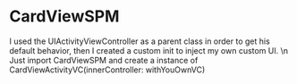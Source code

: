 # CardViewSPM

I used the UIActivityViewController as a parent class in order to get his default behavior, then I created a custom init to inject my own custom UI. \n
Just import CardViewSPM
and create a instance of CardViewActivityVC(innerController: withYouOwnVC)
